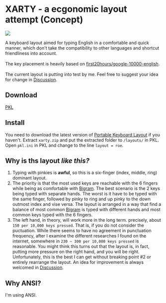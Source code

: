 # XARTY - a ecgonomic layout attempt (Concept)

![](https://github.com/CarrieForle/really-optimized-english/assets/53133715/ba05772a-2144-490f-b4fa-d3e74eb3f9b2)

A keyboard layout aimed for typing English in a comfortable and quick manner, which don't take the compatibility to other languages and shortcut friendliness into account.<br> 
<br>
The key placement is heavily based on [first20hours/google-10000-english](https://github.com/first20hours/google-10000-english).<br>
<br>
The current layout is putting into test by me. Feel free to suggest your idea for change in [Discussion](https://github.com/CarrieForle/really-optimized-english/discussions).

## Download
[PKL](https://github.com/CarrieForle/really-optimized-english/releases/latest/download/roe.zip)

## Install
You need to download the latest version of [Portable Keyboard Layout](https://github.com/Portable-Keyboard-Layout/Portable-Keyboard-Layout) if you haven't. Extract `xarty.zip` and put the extracted folder to `/layouts/` in PKL. Open `pkl.ini` in PKL and change to the line `layout = roe`.

## Why is ths layout *like this?*
1. Typing with pinkies is **awful**, so this is a six-finger (index, middle, ring) dominant layout.
2. The priority is that the most used keys are reachable with the 6 fingers while being as comfortable with [Bigram](https://en.wikipedia.org/wiki/Bigram). The best scenario is the 2 keys being typed with separate hands. The worst is it have to be typed with the same finger, followed by pinky to ring and up pinky to the down outmost index and vise versa. The layout is arranged in a way that find a balance of most common [Bigram](https://en.wikipedia.org/wiki/Bigram) is typed with different hands and most common keys typed with the 6 fingers.
3. The left hand, in theory, will work more in the long term. precisely, about `150 per 10,000 keys pressed`. That is, if you do not consider the puctuation. While there seems to have no agreement in punctuation frequency, after I examine the different researches I found on the internet, somewhere in `230 ~ 300 per 10,000 keys pressed` is reasonable. You might think this turns out that the layout is, in fact, putting more pressure on the right hand, and you will be right. Unfortunately, this is the best I can get without breaking point \#2 or entirely rearrange the layout. An idea for improvement is always welcomed in [Discussion](https://github.com/CarrieForle/really-optimized-english/discussions).

## Why ANSI?
I'm using ANSI.
